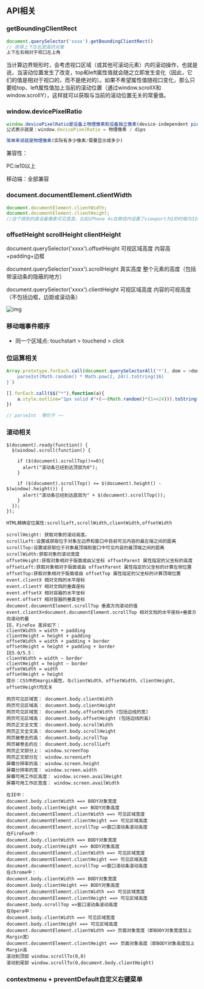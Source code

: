 ## API相关


### getBoundingClientRect
```javascript
document.querySelector('xxxx').getBoundingClientRect()
// 获得上下左右宽高的对象 
上下左右相对于视口左上角
```

当计算边界矩形时，会考虑视口区域（或其他可滚动元素）内的滚动操作，也就是说，当滚动位置发生了改变，top和left属性值就会随之立即发生变化（因此，它们的值是相对于视口的，而不是绝对的）。如果不希望属性值随视口变化，那么只要给top、left属性值加上当前的滚动位置（通过window.scrollX和window.scrollY），这样就可以获取与当前的滚动位置无关的常量值。



### window.devicePixelRatio

```javascript
window.devicePixelRatio是设备上物理像素和设备独立像素(device-independent pixels (dips))的比例。
公式表示就是：window.devicePixelRatio = 物理像素 / dips

简单来说就是物理像素(实际有多少像素/需要显示成多少)
```

兼容性：

PC:ie10以上

移动端：全部兼容



### document.documentElement.clientWidth

```javascript
document.documentElement.clientWidth; 
document.documentElement.clientHeight;
//这个得到的是设备像素可见宽高，比如iPhone 4s在微信内设置了viewport为1的时候为320*416(手机480 - 微信状态栏64), iPhone 5里为320*504
```


### offsetHeight  scrollHeight  clientHeight

document.querySelector('xxxx').offsetHeight 可视区域高度 内容高+padding+边框

document.querySelector('xxxx').scrollHeight 真实高度 整个元素的高度（包括带滚动条的隐蔽的地方） 

document.querySelector('xxxx').clientHeight 可视区域高度 内容的可视高度（不包括边框，边距或滚动条）

![img](http://www.w3cplus.com/sites/default/files/blogs/2017/1707/vw-layout-4.png)



### 移动端事件顺序

- 同一个区域点: touchstart > touchend > click





### 位运算相关

```javascript
Array.prototype.forEach.call(document.querySelectorAll('*'), dom = >dom.style.outline = `1px solid#$ {
    parseInt(Math.random() * Math.pow(2, 24)).toString(16)
}`)

[].forEach.call($$("*"),function(a){
    a.style.outline="1px solid #"+(~~(Math.random()*(1<<24))).toString(16)
})

// parseInt  等价于 ~~
```





### 滚动相关

```
$(document).ready(function() {
  $(window).scroll(function() {
  
    if ($(document).scrollTop()<=0){
      alert("滚动条已经到达顶部为0");
    }
  
    if ($(document).scrollTop() >= $(document).height() - $(window).height()) {
      alert("滚动条已经到达底部为" + $(document).scrollTop());
    }
  });
});

HTML精确定位属性:scrollLeft,scrollWidth,clientWidth,offsetWidth

scrollHeight: 获取对象的滚动高度。
scrollLeft:设置或获取位于对象左边界和窗口中目前可见内容的最左端之间的距离
scrollTop:设置或获取位于对象最顶端和窗口中可见内容的最顶端之间的距离
scrollWidth:获取对象的滚动宽度
offsetHeight:获取对象相对于版面或由父坐标 offsetParent 属性指定的父坐标的高度
offsetLeft:获取对象相对于版面或由 offsetParent 属性指定的父坐标的计算左侧位置
offsetTop:获取对象相对于版面或由 offsetTop 属性指定的父坐标的计算顶端位置
event.clientX 相对文档的水平座标
event.clientY 相对文档的垂直座标
event.offsetX 相对容器的水平坐标
event.offsetY 相对容器的垂直坐标
document.documentElement.scrollTop 垂直方向滚动的值
event.clientX+document.documentElement.scrollTop 相对文档的水平座标+垂直方向滚动的量
IE，FireFox 差异如下：
clientWidth = width + padding
clientHeight = height + padding
offsetWidth = width + padding + border
offsetHeight = height + padding + border
IE5.0/5.5：
clientWidth = width – border
clientHeight = height – border
offsetWidth = width
offsetHeight = height
提示：CSS中的margin属性，与clientWidth、offsetWidth、clientHeight、offsetHeight均无关

网页可见区域宽： document.body.clientWidth
网页可见区域高： document.body.clientHeight
网页可见区域宽： document.body.offsetWidth (包括边线的宽)
网页可见区域高： document.body.offsetHeight (包括边线的高)
网页正文全文宽： document.body.scrollWidth
网页正文全文高： document.body.scrollHeight
网页被卷去的高： document.body.scrollTop
网页被卷去的左： document.body.scrollLeft
网页正文部分上： window.screenTop
网页正文部分左： window.screenLeft
屏幕分辨率的高： window.screen.height
屏幕分辨率的宽： window.screen.width
屏幕可用工作区高度： window.screen.availHeight
屏幕可用工作区宽度： window.screen.availWidth

在IE中：
document.body.clientWidth ==> BODY对象宽度
document.body.clientHeight ==> BODY对象高度
document.documentElement.clientWidth ==> 可见区域宽度
document.documentElement.clientHeight ==> 可见区域高度
document.documentElement.scrollTop =>窗口滚动条滚动高度
在FireFox中：
document.body.clientWidth ==> BODY对象宽度
document.body.clientHeight ==> BODY对象高度
document.documentElement.clientWidth ==> 可见区域宽度
document.documentElement.clientHeight ==> 可见区域高度
document.documentElement.scrollTop =>窗口滚动条滚动高度
在chrome中：
document.body.clientWidth ==> BODY对象宽度
document.body.clientHeight ==> BODY对象高度
document.documentElement.clientWidth ==> 可见区域宽度
document.documentElement.clientHeight ==> 可见区域高度
document.body.scrollTop =>窗口滚动条滚动高度
在Opera中：
document.body.clientWidth ==> 可见区域宽度
document.body.clientHeight ==> 可见区域高度
document.documentElement.clientWidth ==> 页面对象宽度（即BODY对象宽度加上Margin宽）
document.documentElement.clientHeight ==> 页面对象高度（即BODY对象高度加上Margin高
滚动到顶部 window.scrollTo(0,0)
滚动到尾部 window.scrollTo(0,document.body.clientHeight) 
```




### contextmenu + preventDefault自定义右键菜单